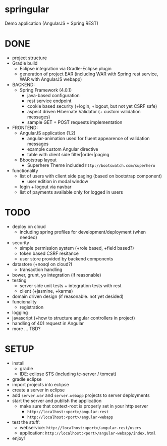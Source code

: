 springular
==========

Demo application (AngularJS + Spring REST)

DONE
==========
- project structure
- Gradle build
  - Eclipse integration via Gradle-Eclipse plugin
  - generation of project EAR (including WAR with Spring rest service, WAR with AngularJS webapp)
- BACKEND:
  - Spring Framework (4.0.1)
    - java-based configuration
    - rest service endpoint
    - cookie based security (+login, +logout, but not yet CSRF safe)
    - aspect driven Hibernate Validator (+ custom validation messages)
    - sample GET + POST requests implementation
- FRONTEND:
  - AngularJS application (1.2)
    - angular-animation used for fluent appearence of validation messages
    - example custom Angular directive
    - table with client side filter|order|paging
  - Bbootstrap layout 
    - Superhere Theme included `http://bootswatch.com/superhero`
- functionality
  - list of users with client side paging (based on bootstrap component)
    - user edition in modal window
  - login + logout via navbar
  - list of payments available only for logged in users

TODO
==========
- deploy on cloud
  - including spring profiles for development/deployment (when needed)
- security
  - simple permission system (+role based, +field based?)
  - token based CSRF resitance
  - user store provided by backend components
- datastore (+nosql on cloud?)
  - transaction handling
- bower, grunt, yo integration (if reasonable)
- testing
  - server side unit tests + integration tests with rest
  - client (+jasmine, +karma)
- domain driven design (if reasonable. not yet desided)
- funcionality
  - registration
- logging
- javascript (+how to structure angular controllers in project)
- handling of 401 request in Angular
- more ... TBD?

SETUP
==========
- install 
  - gradle
  - IDE: eclipse STS (including tc-server / tomcat)
- gradle eclipse
- import projects into eclipse
- create a server in eclipse
- add `server.war` and `server.webapp` projects to server deployments
- start the server and publish the application
  - make sure that context-root is properly set in your http server
    - `http://localhost:<port>/angular-rest`
    - `http://localhost:<port>/angular-webapp`
- test the stuff:
  - webservice: `http://localhost:<port>/angular-rest/users`
  - application: `http://localhost:<port>/angular-webapp/index.html`
- enjoy!
